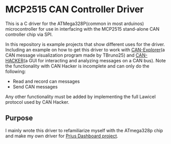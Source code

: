 # MCP2515 CAN Controller Driver
This is a C driver for the ATMega328P(common in most arduinos) microcontroller for use in interfacing with the MCP2515 stand-alone CAN controller chip via SPI.

In this repository is example projects that show different uses for the driver. Including an example on how to get this driver to work with [CAN-Explorer](https://github.com/Tbruno25/can-explorer)(a CAN message visualization program made by TBruno25) and [CAN-HACKER](https://www.mictronics.de/posts/USB-CAN-Bus/)(a GUI for interacting and analyzing messages on a CAN bus).
Note the functionality with CAN Hacker is incomplete and can only do the following:
- Read and record can messages
- Send CAN messages

Any other functionality must be added by implementing the full Lawicel protocol used by CAN Hacker.

## Purpose
I mainly wrote this driver to refamiliarize myself with the ATmega328p chip and make my own driver for [Prius Dashboard project](https://github.com/Wwaylon/PriusDash). 
